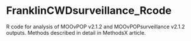 # FranklinCWDsurveillance_Rcode
R code for analysis of MOOvPOP v2.1.2 and MOOvPOPsurveillance v2.1.2 outputs. Methods described in detail in MethodsX article.
